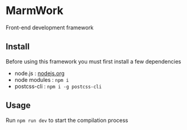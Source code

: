 # MarmWork

Front-end development framework

## Install

Before using this framework you must first install a few dependencies

 - node.js : [nodejs.org](http://nodejs.org/)
 - node modules : `npm i`
 - postcss-cli : `npm i -g postcss-cli`

## Usage

Run `npm run dev` to start the compilation process
